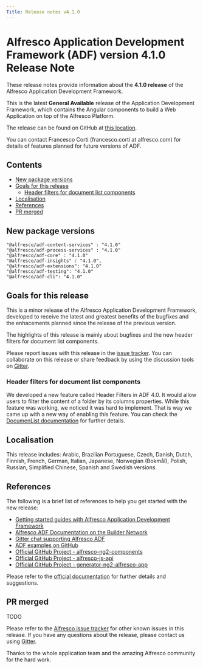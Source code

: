 ```yaml
---
Title: Release notes v4.1.0
---
```


# Alfresco Application Development Framework (ADF) version 4.1.0 Release Note

These release notes provide information about the **4.1.0 release** of the Alfresco Application Development Framework.

This is the latest **General Available** release of the Application Development Framework, which contains the Angular components to build a Web Application on top of the Alfresco Platform.

The release can be found on GitHub at [this location](https://github.com/Alfresco/alfresco-ng2-components/releases/tag/4.1.0).

You can contact Francesco Corti (francesco.corti at alfresco.com) for details of features planned for future versions of ADF. 

## Contents

-   [New package versions](#new-package-versions)
-   [Goals for this release](#goals-for-this-release)
    -   [Header filters for document list components](#Header-filters-for-document-list-components)
-   [Localisation](#localisation)
-   [References](#references)
-   [PR merged](#pr-merged)

## New package versions

    "@alfresco/adf-content-services" : "4.1.0"
    "@alfresco/adf-process-services" : "4.1.0"
    "@alfresco/adf-core" : "4.1.0"
    "@alfresco/adf-insights" : "4.1.0",
    "@alfresco/adf-extensions": "4.1.0"
    "@alfresco/adf-testing": "4.1.0"
    "@alfresco/adf-cli": "4.1.0"

## Goals for this release

This is a minor release of the Alfresco Application Development Framework, developed to receive the latest and greatest benefits of the bugfixes and the enhacements planned since the release of the previous version.

The highlights of this release is mainly about bugfixes and the new header filters for document list components.

Please report issues with this release in the [issue tracker](https://github.com/Alfresco/alfresco-ng2-components/issues/new). You can collaborate on this release or share feedback by using the discussion tools on [Gitter](http://gitter.im/Alfresco/alfresco-ng2-components).

### Header filters for document list components

We developed a new feature called Header Filters in ADF 4.0. It would allow users to filter the content of a folder by its columns properties. While this feature was working, we noticed it was hard to implement. That is way we came up with a new way of enabling this feature. You can check the [DocumenList documentation](../content-services/components/document-list.component.md) for further details.

## Localisation

This release includes: Arabic, Brazilian Portuguese, Czech, Danish, Dutch, Finnish, French, German, Italian, Japanese, Norwegian (Bokmål), Polish, Russian, Simplified Chinese, Spanish and Swedish versions.

## References

The following is a brief list of references to help you get started with the new release:

-   [Getting started guides with Alfresco Application Development Framework](https://community.alfresco.com/community/application-development-framework/pages/get-started)
-   [Alfresco ADF Documentation on the Builder Network](../README.md)
-   [Gitter chat supporting Alfresco ADF](https://gitter.im/Alfresco/alfresco-ng2-components)
-   [ADF examples on GitHub](https://github.com/Alfresco/adf-examples)
-   [Official GitHub Project - alfresco-ng2-components](https://github.com/Alfresco/alfresco-ng2-components)
-   [Official GitHub Project - alfresco-js-api](https://github.com/Alfresco/alfresco-js-api)
-   [Official GitHub Project - generator-ng2-alfresco-app](https://github.com/Alfresco/generator-ng2-alfresco-app)

Please refer to the [official documentation](http://docs.alfresco.com/) for further details and suggestions.

## PR merged 
                        
TODO

Please refer to the [Alfresco issue tracker](https://issues.alfresco.com/jira/projects/ADF/issues/ADF-581?filter=allopenissues) for other known issues in this release. If you have any questions about the release, please contact us using [Gitter](https://gitter.im/Alfresco/alfresco-ng2-components).

Thanks to the whole application team and the amazing Alfresco community for the hard work.
